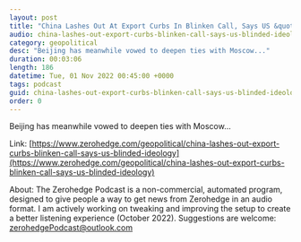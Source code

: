 ```yaml
---
layout: post
title: "China Lashes Out At Export Curbs In Blinken Call, Says US &quot;Blinded By Ideology&quot;"
audio: china-lashes-out-export-curbs-blinken-call-says-us-blinded-ideology-0
category: geopolitical
desc: "Beijing has meanwhile vowed to deepen ties with Moscow..."
duration: 00:03:06
length: 186
datetime: Tue, 01 Nov 2022 00:45:00 +0000
tags: podcast
guid: china-lashes-out-export-curbs-blinken-call-says-us-blinded-ideology-0
order: 0
---
```

Beijing has meanwhile vowed to deepen ties with Moscow...

Link: [https://www.zerohedge.com/geopolitical/china-lashes-out-export-curbs-blinken-call-says-us-blinded-ideology](https://www.zerohedge.com/geopolitical/china-lashes-out-export-curbs-blinken-call-says-us-blinded-ideology)

About: The Zerohedge Podcast is a non-commercial, automated program, designed to give people a way to get news from Zerohedge in an audio format.  I am actively working on tweaking and improving the setup to create a better listening experience (October 2022).  Suggestions are welcome: [zerohedgePodcast@outlook.com](mailto:zerohedgePodcast@outlook.com)